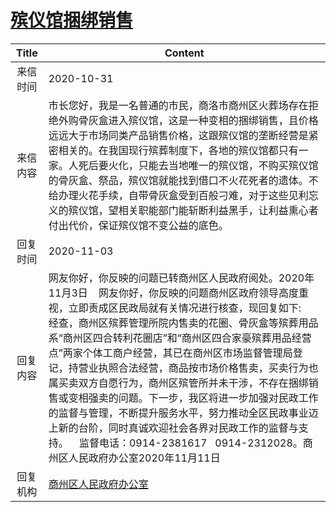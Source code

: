 # <a href="http://www.shangluo.gov.cn/zmhd/ldxxxx.jsp?urltype=leadermail.LeaderMailContentUrl&wbtreeid=1112&leadermailid=6583">殡仪馆捆绑销售</a>
|Title|Content|
|:---:|---|
|来信时间|2020-10-31|
|来信内容|市长您好，我是一名普通的市民，商洛市商州区火葬场存在拒绝外购骨灰盒进入殡仪馆，这是一种变相的捆绑销售，且价格远远大于市场同类产品销售价格，这跟殡仪馆的垄断经营是紧密相关的。在我国现行殡葬制度下，各地的殡仪馆都只有一家。人死后要火化，只能去当地唯一的殡仪馆，不购买殡仪馆的骨灰盒、祭品，殡仪馆就能找到借口不火花死者的遗体。不给办理火花手续，自带骨灰盒受到百般刁难，对于这些见利忘义的殡仪馆，望相关职能部门能斩断利益黑手，让利益熏心者付出代价，保证殡仪馆不变公益的底色。|
|回复时间|2020-11-03|
|回复内容|网友你好，你反映的问题已转商州区人民政府阅处。2020年11月3日    网友你好，你反映的问题商州区政府领导高度重视，立即责成区民政局就有关情况进行核查，现回复如下:    经查，商州区殡葬管理所院内售卖的花圈、骨灰盒等殡葬用品系“商州区四合转利花圈店”和“商州区四合家豪殡葬用品经营点”两家个体工商户经营，其已在商州区市场监督管理局登记，持营业执照合法经营，商品按市场价格售卖，买卖行为也属买卖双方自愿行为，商州区殡管所并未干涉，不存在捆绑销售或变相强卖的问题。下一步，我区将进一步加强对民政工作的监督与管理，不断提升服务水平，努力推动全区民政事业迈上新的台阶，同时真诚欢迎社会各界对民政工作的监督与支持。    监督电话：0914-2381617   0914-2312028。商州区人民政府办公室2020年11月11日|
|回复机构|<a href="../../categories/agencies/商州区人民政府办公室.md">商州区人民政府办公室</a>|